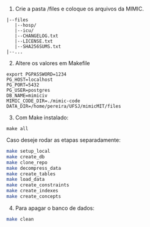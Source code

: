 1. Crie a pasta /files e coloque os arquivos da MIMIC.
```
|--files
   |--hosp/
   |--icu/
   |--CHANGELOG.txt
   |--LICENSE.txt
   |--SHA256SUMS.txt
|--...
```
2. Altere os valores em Makefile
```
export PGPASSWORD=1234
PG_HOST=localhost
PG_PORT=5432
PG_USER=postgres
DB_NAME=mimiciv
MIMIC_CODE_DIR=./mimic-code
DATA_DIR=/home/pereira/UFSJ/mimicMIT/files
```
3. Com Make instalado:
```
make all
```
Caso deseje rodar as etapas separadamente:
```bash
make setup_local
make create_db
make clone_repo
make decompress_data
make create_tables
make load_data
make create_constraints
make create_indexes
make create_concepts
```
4. Para apagar o banco de dados:
```bash
make clean
```